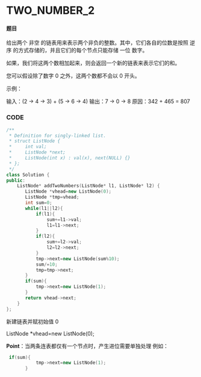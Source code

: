 # TWO_NUMBER_2


#### 题目

给出两个 非空 的链表用来表示两个非负的整数。其中，它们各自的位数是按照 逆序 的方式存储的，并且它们的每个节点只能存储 一位 数字。

如果，我们将这两个数相加起来，则会返回一个新的链表来表示它们的和。

您可以假设除了数字 0 之外，这两个数都不会以 0 开头。

示例：

输入：(2 -> 4 -> 3) + (5 -> 6 -> 4)
输出：7 -> 0 -> 8
原因：342 + 465 = 807



### CODE
```c++
/**
 * Definition for singly-linked list.
 * struct ListNode {
 *     int val;
 *     ListNode *next;
 *     ListNode(int x) : val(x), next(NULL) {}
 * };
 */
class Solution {
public:
    ListNode* addTwoNumbers(ListNode* l1, ListNode* l2) {
       ListNode *vhead=new ListNode(0);
       ListNode *tmp=vhead;
       int sum=0;
       while(l1||l2){
           if(l1){
               sum+=l1->val;
               l1=l1->next;
           }
           if(l2){
               sum+=l2->val;
               l2=l2->next;
           }
           tmp->next=new ListNode(sum%10);
           sum/=10;
           tmp=tmp->next;
       }
       if(sum){
           tmp->next=new ListNode(1);
       }
       return vhead->next;
    }
};
```

新建链表并赋初始值 0

ListNode *vhead=new ListNode(0);

**Point**：当两条连表都仅有一个节点时，产生进位需要单独处理
例如：
```c++
 if(sum){
           tmp->next=new ListNode(1);
       }
```
